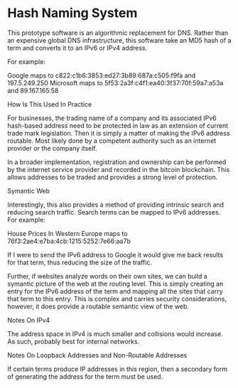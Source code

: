 # Hash Naming System

This prototype software is an algorithmic replacement for DNS.  Rather than an expensive global DNS infrastructure, this software take an MD5 hash of a term and converts it to an IPv6 or IPv4 address.

For example:

Google maps to c822:c1b6:3853:ed27:3b89:687a:c505:f9fa and 197.5.249.250
Microsoft maps to 5f53:2a3f:c4f1:ea40:3f37:70f:59a7:a53a and 89.167.165.58

How Is This Used In Practice

For businesses, the trading name of a company and its associated IPv6 hash-based address need to be protected in law as an extension of current trade mark legislation.  Then it is simply a matter of making the IPv6 address routable.  Most likely done by a competent authority such as an internet provider or the company itself.

In a broader implementation, registration and ownership can be performed by the internet service provider and recorded in the bitcoin blockchain.  This allows addresses to be traded and provides a strong level of protection.

Symantic Web

Interestingly, this also provides a method of providing intrinsic search and reducing search traffic.  Search terms can be mapped to IPv6 addresses.  For example:

House Prices In Western Europe maps to 76f3:2ae4:e7ba:4cb:1215:5252:7e66:aa7b

If I were to send the IPv6 address to Google it would give me back results for that term, thus reducing the size of the traffic.

Further, if websites analyze words on their own sites, we can build a symantic picture of the web at the routing level.  This is simply creating an entry for the IPv6 address of the term and mapping all the sites that carry that term to this entry.  This is complex and carries security considerations, however, it does provide a routable semantic view of the web.

Notes On IPv4

The address space in IPv4 is much smaller and collisions would increase.  As such, probably best for internal networks.

Notes On Loopback Addresses and Non-Routable Addresses

If certain terms produce IP addresses in this region, then a secondary form of generating the address for the term must be used.


